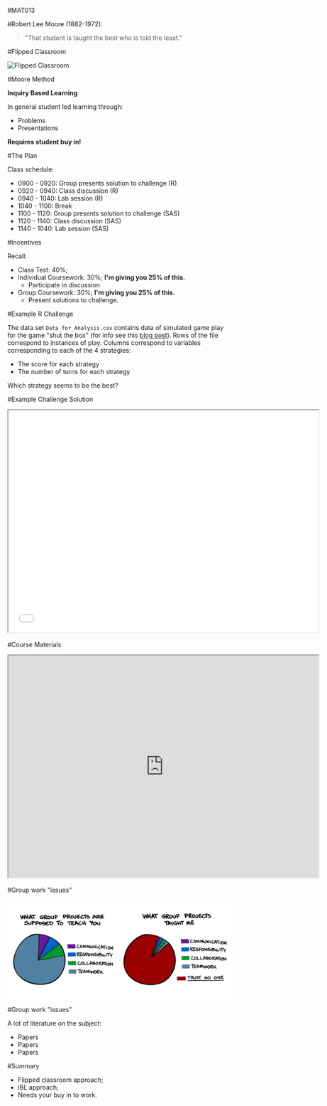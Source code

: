 #MAT013

#Robert Lee Moore (1882-1972):

> "That student is taught the best who is told the least."

#Flipped Classroom

![Flipped Classroom](https://docs.google.com/drawings/d/1Lc-CyEvn-P2Ng90nQfGEhO-FBsBqRSIzC4WnucBUQkQ/pub?w=700)

#Moore Method

**Inquiry Based Learning**

In general student led learning through:

- Problems
- Presentations

**Requires student buy in!**

#The Plan

Class schedule:

- 0900 - 0920: Group presents solution to challenge (R)
- 0920 - 0940: Class discussion (R)
- 0940 - 1040: Lab session (R)
- 1040 - 1100: Break
- 1100 - 1120: Group presents solution to challenge (SAS)
- 1120 - 1140: Class discussion (SAS)
- 1140 - 1040: Lab session (SAS)

#Incentives

Recall:

- Class Test: 40%;
- Individual Coursework: 30%; **I'm giving you 25% of this.**
    - Participate in discussion
- Group Coursework: 30%; **I'm giving you 25% of this.**
    - Present solutions to challenge.

#Example R Challenge

The data set `Data_for_Analysis.csv` contains data of simulated game play for the game "shut the box" (for info see this [blog post](http://goo.gl/zViSX)). Rows of the file correspond to instances of play. Columns correspond to variables corresponding to each of the 4 strategies:

- The score for each strategy
- The number of turns for each strategy

Which strategy seems to be the best?

#Example Challenge Solution


<div align="center">
<iframe src="Example_Challenge_Solution.html" width="700" height="500"></iframe>
</div>

#Course Materials

<div align="center">
<iframe src="http://www.vincent-knight.com/" width="700" height="500"> </iframe>
</div>

#Group work "issues"

![](what_group_projects_do.jpg)

#Group work "issues"

A lot of literature on the subject:

- Papers
- Papers
- Papers

#Summary 

- Flipped classroom approach;
- IBL approach;
- Needs your buy in to work.
